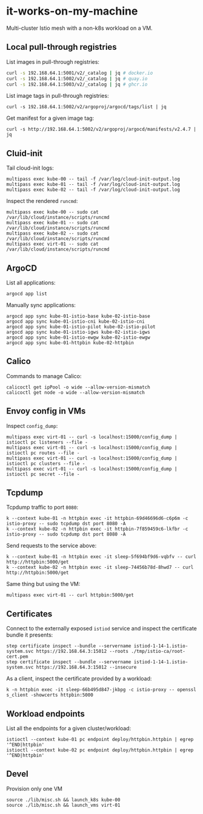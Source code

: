 # it-works-on-my-machine
Multi-cluster Istio mesh with a non-k8s workload on a VM.

## Local pull-through registries

List images in pull-through registries:
```bash
curl -s 192.168.64.1:5001/v2/_catalog | jq # docker.io
curl -s 192.168.64.1:5002/v2/_catalog | jq # quay.io
curl -s 192.168.64.1:5003/v2/_catalog | jq # ghcr.io
```

List image tags in pull-through registries:
```
curl -s 192.168.64.1:5002/v2/argoproj/argocd/tags/list | jq
```

Get manifest for a given image tag:
```
curl -s http://192.168.64.1:5002/v2/argoproj/argocd/manifests/v2.4.7 | jq
```

## Cluid-init

Tail cloud-init logs:
```
multipass exec kube-00 -- tail -f /var/log/cloud-init-output.log
multipass exec kube-01 -- tail -f /var/log/cloud-init-output.log
multipass exec kube-02 -- tail -f /var/log/cloud-init-output.log
```

Inspect the rendered `runcmd`:
```
multipass exec kube-00 -- sudo cat /var/lib/cloud/instance/scripts/runcmd
multipass exec kube-01 -- sudo cat /var/lib/cloud/instance/scripts/runcmd
multipass exec kube-02 -- sudo cat /var/lib/cloud/instance/scripts/runcmd
multipass exec virt-01 -- sudo cat /var/lib/cloud/instance/scripts/runcmd
```

## ArgoCD

List all applications:
```
argocd app list
```

Manually sync applications:
```
argocd app sync kube-01-istio-base kube-02-istio-base
argocd app sync kube-01-istio-cni kube-02-istio-cni
argocd app sync kube-01-istio-pilot kube-02-istio-pilot
argocd app sync kube-01-istio-igws kube-02-istio-igws
argocd app sync kube-01-istio-ewgw kube-02-istio-ewgw
argocd app sync kube-01-httpbin kube-02-httpbin
```

## Calico

Commands to manage Calico:
```
calicoctl get ipPool -o wide --allow-version-mismatch
calicoctl get node -o wide --allow-version-mismatch
```

## Envoy config in VMs

Inspect `config_dump`:
```
multipass exec virt-01 -- curl -s localhost:15000/config_dump | istioctl pc listeners --file -
multipass exec virt-01 -- curl -s localhost:15000/config_dump | istioctl pc routes --file -
multipass exec virt-01 -- curl -s localhost:15000/config_dump | istioctl pc clusters --file -
multipass exec virt-01 -- curl -s localhost:15000/config_dump | istioctl pc secret --file -
```

## Tcpdump

Tcpdump traffic to port `8080`:
```
k --context kube-01 -n httpbin exec -it httpbin-69d46696d6-c6p6m -c istio-proxy -- sudo tcpdump dst port 8080 -A
k --context kube-02 -n httpbin exec -it httpbin-7f859459c6-lkfbr -c istio-proxy -- sudo tcpdump dst port 8080 -A
```

Send requests to the service above:
```
k --context kube-01 -n httpbin exec -it sleep-5f694bf9d6-vqbfv -- curl http://httpbin:5000/get
k --context kube-02 -n httpbin exec -it sleep-74456b78d-8hwd7 -- curl http://httpbin:5000/get
```

Same thing but using the VM:
```
multipass exec virt-01 -- curl httpbin:5000/get
```

## Certificates

Connect to the externally exposed `istiod` service and inspect the certificate bundle it presents:
```
step certificate inspect --bundle --servername istiod-1-14-1.istio-system.svc https://192.168.64.3:15012 --roots ./tmp/istio-ca/root-cert.pem
step certificate inspect --bundle --servername istiod-1-14-1.istio-system.svc https://192.168.64.3:15012 --insecure
```

As a client, inspect the certificate provided by a workload:
```
k -n httpbin exec -it sleep-66b495d847-jkbpg -c istio-proxy -- openssl s_client -showcerts httpbin:5000
```

## Workload endpoints

List all the endpoints for a given cluster/workload:
```
istioctl --context kube-01 pc endpoint deploy/httpbin.httpbin | egrep '^END|httpbin'
istioctl --context kube-02 pc endpoint deploy/httpbin.httpbin | egrep '^END|httpbin'
```

## Devel

Provision only one VM
```
source ./lib/misc.sh && launch_k8s kube-00
source ./lib/misc.sh && launch_vms virt-01
```
